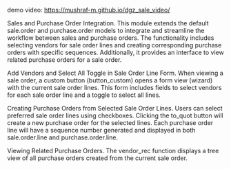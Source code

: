 demo video: https://mushraf-m.github.io/dgz_sale_video/

Sales and Purchase Order Integration.
This module extends the default sale.order and purchase.order models to integrate and streamline the workflow between sales and purchase orders. The functionality includes selecting vendors for sale order lines and creating corresponding purchase orders with specific sequences. Additionally, it provides an interface to view related purchase orders for a sale order.

Add Vendors and Select All Toggle in Sale Order Line Form.
When viewing a sale order, a custom button (button_custom) opens a form view (wizard) with the current sale order lines.
This form includes fields to select vendors for each sale order line and a toggle to select all lines.

Creating Purchase Orders from Selected Sale Order Lines.
Users can select preferred sale order lines using checkboxes.
Clicking the to_quot button will create a new purchase order for the selected lines.
Each purchase order line will have a sequence number generated and displayed in both sale.order.line and purchase.order.line.

Viewing Related Purchase Orders.
The vendor_rec function displays a tree view of all purchase orders created from the current sale order.

